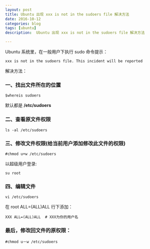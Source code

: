 ```yaml
---
layout: post
title: Ubuntu 出现 xxx is not in the sudoers file 解决方法
date: 2016-10-12
categories: blog
tags: [ubuntu]
description:  Ubuntu 出现 xxx is not in the sudoers file 解决方法

---
```


Ubuntu 系统里，在一般用户下执行 sudo 命令提示：

`xxx is not in the sudoers file. This incident will be reported` 

解决方法：

### 一、找出文件所在的位置

`$whereis sudoers`

默认都是 **/etc/sudoers**

### 二、查看原文件权限

`ls -al /etc/sudoers`

### 三、修改文件权限(给当前用户添加修改此文件的权限)

`#chmod u+w /etc/sudoers`    

以超级用户登录:

`su root`

### 四、编辑文件

`vi /etc/sudoers`

在 root ALL=(ALL)ALL 行下添加：

`XXX ALL=(ALL)ALL  # XXX为你的用户名`

### 最后，修改回文件的原权限：

`#chmod u－w /etc/sudoers`

